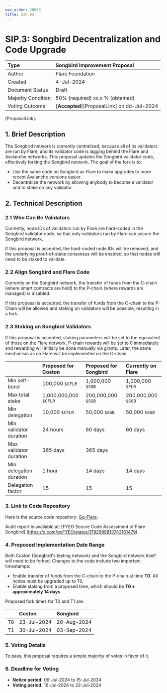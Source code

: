 ```yaml
---
nav_order: 20003
title: SIP.03
---
```


# SIP.3: Songbird Decentralization and Code Upgrade

| Type               | Songbird Improvement Proposal               |
| :----------------- | :------------------------------------------ |
| Author             | Flare Foundation                            |
| Created            | 4-Jul-2024                                  |
| Document Status    | Draft                                 |
| Majority Condition | 50% (required) xx.x % (obtained)            |
| Voting Outcome     | [**Accepted**][ProposalLink] on dd-Jul-2024 |

<!--Question 1: How do we handle tracking info that we can't know until we all agree to publish it?
Created? This file or publication of the proposal (maybe 09 Jul, see below)?
Status: In progress? Change to Final when done.
Majority Condition: Need %age after the vote.
Voting Outcome: Need outcome, link, and date.-->

[ProposalLink]:
<!--Add link-->

## 1. Brief Description

The Songbird network is currently centralized, because all of its validators are run by Flare, and its validator code is lagging behind the Flare and Avalanche networks.
This proposal updates the Songbird validator code, effectively forking the Songbird network.
The goal of the fork is to:

* Use the same code on Songbird as Flare to make upgrades to more recent Avalanche versions easier.
* Decentralize the network by allowing anybody to become a validator and to stake on any validator.

<!--Question 2: What can I safely say to explain why we would want to remain current with Avalanche versions. Some possibilities from our doc include:
- "All Flare networks are a fork of the Avalanche project, which runs the Ethereum Virtual Machine."
- "Validators agree on the state of the ledger using a consensus algorithm that varies for each blockchain [Does "each blockchain" refer to Coston, Songbird, and Flare?]. For example, Flare uses the Snowman++ consensus protocol from Avalanche." [Does this update put them in sync?]-->

## 2. Technical Description

### 2.1 Who Can Be Validators

Currently, node IDs of validators run by Flare are hard-coded in the Songbird validator code, so that only validators run by Flare can secure the Songbird network.

If this proposal is accepted, the hard-coded node IDs will be removed, and the underlying proof-of-stake consensus will be enabled, so that nodes will need to be staked to validate.

### 2.2 Align Songbird and Flare Code

Currently on the Songbird network, the transfer of funds from the C-chain (where smart contracts are held) to the P-chain (where rewards are managed) is disabled.

If this proposal is accepted, the transfer of funds from the C-chain to the P-Chain will be allowed and staking on validators will be possible, resulting in a fork.

### 2.3 Staking on Songbird Validators

If this proposal is accepted, staking parameters will be set to the equivalent of those on the Flare network.
P-chain rewards will be set to 0 immediately and rewarding will initially be done manually via grants.
Later, the same mechanism as on Flare will be implemented on the C-chain.

|                         | Proposed for Coston   | Proposed for Songbird | Currently on Flare    |
| :---------------------- | :-------------------- | :-------------------- | :-------------------- |
| Min self-bond           | 100,000 `$CFLR`       | 1,000,000 `$SGB`      | 1,000,000 `$FLR`      |
| Max total stake         | 1,000,000,000 `$CFLR` | 200,000,000 `$SGB`    | 200,000,000 `$SGB`    |
| Min delegation          | 10,000 `$CFLR`        | 50,000 `$SGB`         | 50,000 `$SGB`         |
| Min validator duration  | 24 hours              | 60 days               | 60 days               |
| Max validator duration  | 365 days              | 365 days              |                       |
| Min delegation duration | 1 hour                | 14 days               | 14 days               |
| Delegation factor       | 15                    | 15                    | 15                    |

<!--Question 5: [FIP.05](https://proposals.flare.network/FIP/FIP_5.html) does not give a maximum validator duration. Do we have one for Flare? What is it? Ask Marko.-->

### 3. Link to Code Repository

Here is the source code repository: [Go-Flare](https://github.com/flare-foundation/go-flare/tree/songbird-support).

Audit report is available at: [FYEO Secure Code Assessment of Flare Songbird] (https://x.com/goFYEO/status/1792599813743161479).

<!--Question 6: Should I add this to our Security Audit page?-->

### 4. Proposed Implementation Date Range

Both Coston (Songbird's testing network) and the Songbird network itself will need to be forked.
Changes to the code include two important timestamps:

* Enable transfer of funds from the C-chain to the P-chain at time **T0**. All nodes must be upgraded up to T0.
* Enable staking from a proposed time, which should be **T0 + approximately 14 days**.

Proposed fork times for T0 and T1 are:

|        | Coston      | Songbird    |
| :----- | :---------- | :---------- |
| T0     | 23-Jul-2024 | 20-Aug-2024 |
| T1     | 30-Jul-2024 | 03-Sep-2024 |

<!--Question 7: This is another part of question 1. I surmised the dates below from the proposed T0 and T1, giving 7 days to each period, which means we'd have to be ready by Monday EOD to publish.-->

### 5. Voting Details

To pass, this proposal requires a simple majority of votes in favor of it.

### 6. Deadline for Voting

* **Notice period:** 09-Jul-2024 to 15-Jul-2024
* **Voting period:** 16-Jul-2024 to 22-Jul-2024

<!--Question 8: Looks like I have to update the repo index page as well, yes? When do I do that? Right after we publish?-->
